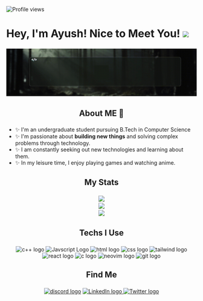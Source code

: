 ![Profile views ](https://komarev.com/ghpvc/?username=Ryu024&color=7912dc)

# Hey, I'm Ayush! Nice to Meet You! <img src="https://raw.githubusercontent.com/MartinHeinz/MartinHeinz/master/wave.gif" width="30px">

###

<div align="center">
  <img src="https://github.com/Ryu024/Ryu024/blob/main/Dark%20Green%20Minimalist%20Inspirational%20Quote%20LinkedIn%20Banner%20(1).gif?raw=true" alt="animated gif" />
</div>

###

<h2 align="center">About ME 💬</h2>

###

- ✨ I'm an undergraduate student pursuing B.Tech in Computer Science
- ✨ I'm passionate about **building new things** and solving complex problems through technology.
- ✨ I am constantly seeking out new technologies and learning about them.
- ✨ In my leisure time, I enjoy playing games and watching anime.
###

<h2 align="center">My Stats</h2>

###

<div align="center">
  <img src="https://github-readme-stats.vercel.app/api?username=Ryu024&theme=midnight-purple&show_icons=true&hide_border=false&count_private=false"/>
</div>
<div align="center">
  <img src="https://github-readme-streak-stats.herokuapp.com/?user=Ryu024&theme=midnight-purple&hide_border=false"/>
</div>
<div align="center">
  <img src="https://github-readme-stats.vercel.app/api/top-langs/?username=Ryu024&theme=midnight-purple&show_icons=true&hide_border=false&layout=compact"/>
</div>


###

<h2 align="center">Techs I Use</h2>

###

<div align="center">
  <img src="https://cdn.jsdelivr.net/gh/devicons/devicon@latest/icons/cplusplus/cplusplus-original.svg" height="40" width="52" alt="c++ logo"  />
  <img src="https://cdn.jsdelivr.net/gh/devicons/devicon@latest/icons/javascript/javascript-original.svg" height="40" width="52" alt="Javscript Logo"/>
  <img src="https://cdn.jsdelivr.net/gh/devicons/devicon@latest/icons/html5/html5-plain-wordmark.svg" height="40" width="52" alt="html logo"  />
  <img src="https://cdn.jsdelivr.net/gh/devicons/devicon@latest/icons/css3/css3-original-wordmark.svg" height="40" width="52" alt="css logo"  />
  <img src="https://cdn.jsdelivr.net/gh/devicons/devicon@latest/icons/tailwindcss/tailwindcss-original-wordmark.svg" height="40" width="52" alt="tailwind logo"  />
  <img src="https://cdn.jsdelivr.net/gh/devicons/devicon@latest/icons/react/react-original-wordmark.svg" height="40" width="52" alt="react logo"  />
  <img src="https://cdn.jsdelivr.net/gh/devicons/devicon/icons/c/c-plain.svg" height="40" width="52" alt="c logo"  />
  <img src="https://cdn.jsdelivr.net/gh/devicons/devicon@latest/icons/neovim/neovim-original.svg" height="40" width="52" alt="neovim logo"  />
  <img src="https://cdn.jsdelivr.net/gh/devicons/devicon/icons/git/git-plain.svg" height="40" width="52" alt="git logo"  />
</div>

###

<h2 align="center">Find Me</h2>

###

<div align="center">
  <a href="https://discord.com/users/1173874926671900682" target="_blank" rel="noopener noreferrer"> <img src="https://img.shields.io/static/v1?message=Discord&logo=discord&label=&color=7289DA&logoColor=white&labelColor=&style=for-the-badge" height="40" alt="discord logo"  /></a>
  
  <a href="https://www.linkedin.com/in/ayush-anand-b3a01b318/" target="_blank" rel="noopener noreferrer">
  <img src="https://img.shields.io/static/v1?message=LinkedIn&logo=linkedin&label=&color=0077B5&logoColor=white&labelColor=&style=for-the-badge" height="40" alt="LinkedIn logo" />
</a>

<a href="https://x.com/AstroBoy_246" target="_blank" rel="noopener noreferrer">
  <img src="https://img.shields.io/static/v1?message=Twitter&logo=twitter&label=&color=1DA1F2&logoColor=white&labelColor=&style=for-the-badge" height="40" alt="Twitter logo" />
</a>
</div>

###

<!--
**Ryu024/Ryu024** is a ✨ _special_ ✨ repository because its `README.md` (this file) appears on your GitHub profile.

Here are some ideas to get you started:

- 🔭 I’m currently working on ...
- 🌱 I’m currently learning ...
- 👯 I’m looking to collaborate on ...
- 🤔 I’m looking for help with ...
- 💬 Ask me about ...
- 📫 How to reach me: ...
- 😄 Pronouns: ...
- ⚡ Fun fact: ...
-->
